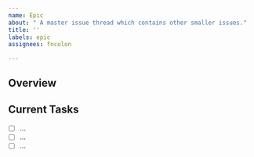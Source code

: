 ```yaml
---
name: Epic
about: " A master issue thread which contains other smaller issues."
title: ''
labels: epic
assignees: fncolon

---
```


## Overview

<!-- Describe what this epic is all about and how the project could benefit from it. -->

## Current Tasks

<!-- List all the tasks here in markdown checkboxes. These can later be spun off into their own issue threads through the GitHub UI. -->

- [ ] ...
- [ ] ...
- [ ] ...
